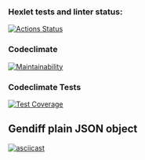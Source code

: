 ### Hexlet tests and linter status:

[![Actions Status](https://github.com/dvuro4ka/frontend-project-46/workflows/hexlet-check/badge.svg)](https://github.com/dvuro4ka/frontend-project-46/actions)
### Codeclimate
[![Maintainability](https://api.codeclimate.com/v1/badges/511480d15febd22127bc/maintainability)](https://codeclimate.com/github/dvuro4ka/frontend-project-46/maintainability)
### Codeclimate Tests
[![Test Coverage](https://api.codeclimate.com/v1/badges/511480d15febd22127bc/test_coverage)](https://codeclimate.com/github/dvuro4ka/frontend-project-46/test_coverage)
## Gendiff plain JSON object
[![asciicast](https://asciinema.org/a/ezvchfRoivJvTuFeCczbKnD4M.svg)](https://asciinema.org/a/ezvchfRoivJvTuFeCczbKnD4M)